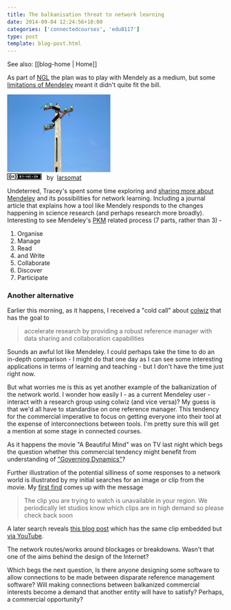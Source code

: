```yaml
---
title: The balkanisation threat to network learning
date: 2014-09-04 12:24:56+10:00
categories: ['connectedcourses', 'edu8117']
type: post
template: blog-post.html
---
```


See also: [[blog-home | Home]]

As part of [NGL](http://netgl.wordpress.com) the plan was to play with Mendely as a medium, but some [limitations of Mendeley](https://netgl.wordpress.com/2014/08/24/we-wont-be-exploring-mendeley-to-its-fullest/) meant it didn't quite fit the bill.

[![Disconnected by larsomat, on Flickr](images/89614073_c1f014182d_m.jpg "Disconnected by larsomat, on Flickr")](https://www.flickr.com/photos/larsomat/89614073/)  
[![Creative Commons Creative Commons Attribution-Noncommercial-Share Alike 2.0 Generic License](images/80x15.png "Creative Commons Creative Commons Attribution-Noncommercial-Share Alike 2.0 Generic License")](http://creativecommons.org/licenses/by-nc-sa/2.0/)   by  [](https://www.flickr.com/people/larsomat/)[larsomat](https://www.flickr.com/people/larsomat/) [](http://www.imagecodr.org/)

Undeterred, Tracey's spent some time exploring and [sharing more about Mendeley](http://learningforinsight.wordpress.com/2014/09/03/using-mendeley/) and its possibilities for network learning. Including a journal article that explains how a tool like Mendely responds to the changes happening in science research (and perhaps research more broadly). Interesting to see Mendeley's [PKM](http://www.jarche.com/pkm/) related process (7 parts, rather than 3) -

1. Organise
2. Manage
3. Read
4. and Write
5. Collaborate
6. Discover
7. Participate

### Another alternative

Earlier this morning, as it happens, I received a "cold call" about [colwiz](https://www.colwiz.com/researchgroups) that has the goal to

> accelerate research by providing a robust reference manager with data sharing and collaboration capabilities

Sounds an awful lot like Mendeley. I could perhaps take the time to do an in-depth comparison - I might do that one day as I can see some interesting applications in terms of learning and teaching - but I don't have the time just right now.

But what worries me is this as yet another example of the balkanization of the network world. I wonder how easily I - as a current Mendeley user - interact with a research group using colwiz (and vice versa)? My guess is that we'd all have to standardise on one reference manager. This tendency for the commercial imperative to focus on getting everyone into their tool at the expense of interconnections between tools. I'm pretty sure this will get a mention at some stage in connected courses.

As it happens the movie "A Beautiful Mind" was on TV last night which begs the question whether this commercial tendency might benefit from understanding of ["Governing Dynamics"](http://breadeconomics.wordpress.com/2012/11/26/governing-dynamics-john-nash/)?

Further illustration of the potential silliness of some responses to a network world is illustrated by my initial searches for an image or clip from the movie. My [first find](http://movieclips.com/gx3fc-a-beautiful-mind-movie-governing-dynamics-ignore-the-blond/) comes up with the message

> The clip you are trying to watch is unavailable in your region. We periodically let studios know which clips are in high demand so please check back soon

A later search reveals [this blog post](http://breadeconomics.wordpress.com/2012/11/26/governing-dynamics-john-nash/) which has the same clip embedded but [via YouTube](https://www.youtube.com/watch?v=ic2JRy1SYqA#t=14).

The network routes/works around blockages or breakdowns. Wasn't that one of the aims behind the design of the Internet?

Which begs the next question, Is there anyone designing some software to allow connections to be made between disparate reference management software? Will making connections between balkanized commercial interests become a demand that another entity will have to satisfy? Perhaps, a commercial opportunity?